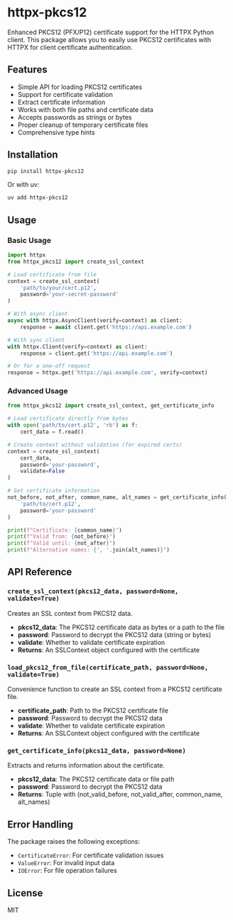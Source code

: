 # httpx-pkcs12

Enhanced PKCS12 (PFX/P12) certificate support for the HTTPX Python client. This package allows you to easily use PKCS12 certificates with HTTPX for client certificate authentication.

## Features

- Simple API for loading PKCS12 certificates
- Support for certificate validation
- Extract certificate information
- Works with both file paths and certificate data
- Accepts passwords as strings or bytes
- Proper cleanup of temporary certificate files
- Comprehensive type hints

## Installation

```bash
pip install httpx-pkcs12
```

Or with uv:

```bash
uv add httpx-pkcs12
```

## Usage

### Basic Usage

```python
import httpx
from httpx_pkcs12 import create_ssl_context

# Load certificate from file
context = create_ssl_context(
    'path/to/your/cert.p12',
    password='your-secret-password'
)

# With async client
async with httpx.AsyncClient(verify=context) as client:
    response = await client.get('https://api.example.com')

# With sync client
with httpx.Client(verify=context) as client:
    response = client.get('https://api.example.com')

# Or for a one-off request
response = httpx.get('https://api.example.com', verify=context)
```

### Advanced Usage

```python
from httpx_pkcs12 import create_ssl_context, get_certificate_info

# Load certificate directly from bytes
with open('path/to/cert.p12', 'rb') as f:
    cert_data = f.read()

# Create context without validation (for expired certs)
context = create_ssl_context(
    cert_data,
    password='your-password',
    validate=False
)

# Get certificate information
not_before, not_after, common_name, alt_names = get_certificate_info(
    'path/to/cert.p12',
    password='your-password'
)

print(f"Certificate: {common_name}")
print(f"Valid from: {not_before}")
print(f"Valid until: {not_after}")
print(f"Alternative names: {', '.join(alt_names)}")
```

## API Reference

### `create_ssl_context(pkcs12_data, password=None, validate=True)`

Creates an SSL context from PKCS12 data.

- **pkcs12_data**: The PKCS12 certificate data as bytes or a path to the file
- **password**: Password to decrypt the PKCS12 data (string or bytes)
- **validate**: Whether to validate certificate expiration
- **Returns**: An SSLContext object configured with the certificate

### `load_pkcs12_from_file(certificate_path, password=None, validate=True)`

Convenience function to create an SSL context from a PKCS12 certificate file.

- **certificate_path**: Path to the PKCS12 certificate file
- **password**: Password to decrypt the PKCS12 data
- **validate**: Whether to validate certificate expiration
- **Returns**: An SSLContext object configured with the certificate

### `get_certificate_info(pkcs12_data, password=None)`

Extracts and returns information about the certificate.

- **pkcs12_data**: The PKCS12 certificate data or file path
- **password**: Password to decrypt the PKCS12 data
- **Returns**: Tuple with (not_valid_before, not_valid_after, common_name, alt_names)

## Error Handling

The package raises the following exceptions:

- `CertificateError`: For certificate validation issues
- `ValueError`: For invalid input data
- `IOError`: For file operation failures

## License

MIT